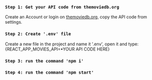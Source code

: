 ### `Step 1: Get your API code from themoviedb.org`

Create an Account or login on [themoviedb.org](https://www.themoviedb.org/), copy the API code from settings.

### `Step 2: Create '.env' file`

Create a new file in the project and name it '.env', open it and type:{REACT_APP_MOVIES_API=•YOUR API CODE HERE}

### `Step 3: run the command 'npm i'`

### `Step 4: run the command 'npm start'`

